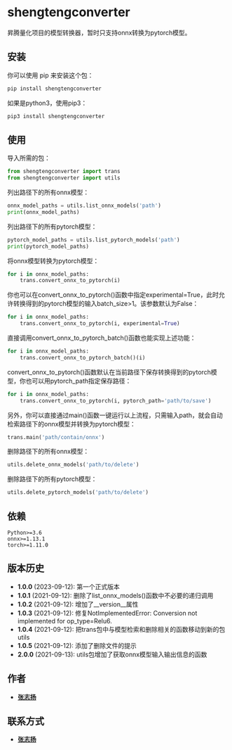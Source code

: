 # shengtengconverter

昇腾量化项目的模型转换器，暂时只支持onnx转换为pytorch模型。

## 安装

你可以使用 pip 来安装这个包：

```bash
pip install shengtengconverter
```
如果是python3，使用pip3：
```bash
pip3 install shengtengconverter
```

## 使用

导入所需的包：
```python
from shengtengconverter import trans
from shengtengconverter import utils
```

列出路径下的所有onnx模型：
```python
onnx_model_paths = utils.list_onnx_models('path')
print(onnx_model_paths)
```

列出路径下的所有pytorch模型：
```python
pytorch_model_paths = utils.list_pytorch_models('path')
print(pytorch_model_paths)
```

将onnx模型转换为pytorch模型：
```python
for i in onnx_model_paths:
    trans.convert_onnx_to_pytorch(i)
```

你也可以在convert_onnx_to_pytorch()函数中指定experimental=True，此时允许转换得到的pytorch模型的输入batch_size>1。该参数默认为False：
```python
for i in onnx_model_paths:
    trans.convert_onnx_to_pytorch(i, experimental=True)
```

直接调用convert_onnx_to_pytorch_batch()函数也能实现上述功能：
```python
for i in onnx_model_paths:
    trans.convert_onnx_to_pytorch_batch()(i)
```

convert_onnx_to_pytorch()函数默认在当前路径下保存转换得到的pytorch模型，你也可以用pytorch_path指定保存路径：
```python
for i in onnx_model_paths:
    trans.convert_onnx_to_pytorch(i, pytorch_path='path/to/save')
```

另外，你可以直接通过main()函数一键运行以上流程，只需输入path，就会自动检索路径下的onnx模型并转换为pytorch模型：
```python
trans.main('path/contain/onnx')
```

删除路径下的所有onnx模型：
```python
utils.delete_onnx_models('path/to/delete')
```

删除路径下的所有pytorch模型：
```python
utils.delete_pytorch_models('path/to/delete')
```

## 依赖
    Python>=3.6
    onnx>=1.13.1
    torch>=1.11.0

## 版本历史
- **1.0.0** (2023-09-12): 第一个正式版本
- **1.0.1** (2021-09-12): 删除了list_onnx_models()函数中不必要的递归调用
- **1.0.2** (2021-09-12): 增加了__version__属性
- **1.0.3** (2021-09-12): 修复NotImplementedError: Conversion not implemented for op_type=Relu6.
- **1.0.4** (2021-09-12): 把trans包中与模型检索和删除相关的函数移动到新的包utils
- **1.0.5** (2021-09-12): 添加了删除文件的提示
- **2.0.0** (2021-09-13): utils包增加了获取onnx模型输入输出信息的函数

## 作者
- **[张志扬](https://github.com/1963306815)**

## 联系方式
- **[张志扬](mailto:1963306815@qq.com)**